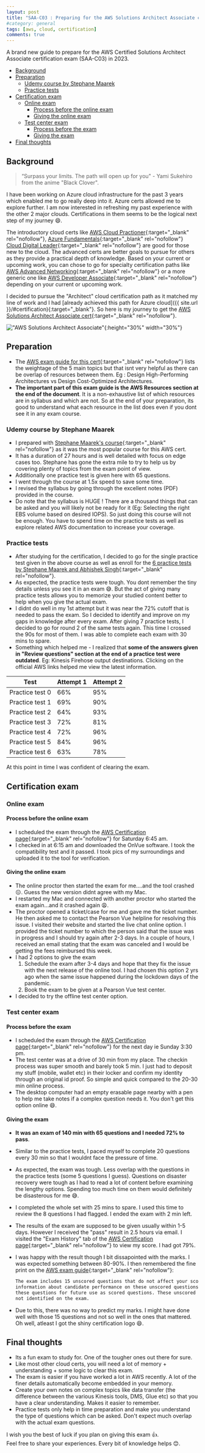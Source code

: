 ```yaml
---
layout: post
title: "SAA-C03 : Preparing for the AWS Solutions Architect Associate certification"
#category: general
tags: [aws, cloud, certification]
comments: true
---
```


A brand new guide to prepare for the AWS Certified Solutions Architect Associate certification exam (SAA-C03) in 2023.

<!-- TOC -->

- [Background](#background)
- [Preparation](#preparation)
  - [Udemy course by Stephane Maarek](#udemy-course-by-stephane-maarek)
  - [Practice tests](#practice-tests)
- [Certification exam](#certification-exam)
  - [Online exam](#online-exam)
    - [Process before the online exam](#process-before-the-online-exam)
    - [Giving the online exam](#giving-the-online-exam)
  - [Test center exam](#test-center-exam)
    - [Process before the exam](#process-before-the-exam)
    - [Giving the exam](#giving-the-exam)
- [Final thoughts](#final-thoughts)

<!-- /TOC -->

## Background

> “Surpass your limits. The path will open up for you" - Yami Sukehiro from the anime "Black Clover".

I have been working on Azure cloud infrastructure for the past 3 years which enabled me to go really deep into it. Azure certs allowed me to explore further. I am now interested in refreshing my past experience with the other 2 major clouds. Certifications in them seems to be the logical next step of my journey :smile:.

The introductory cloud certs like [AWS Cloud Practioner](https://aws.amazon.com/certification/certified-cloud-practitioner/){:target="\_blank" rel="nofollow"}, [Azure Fundamentals](https://learn.microsoft.com/en-us/certifications/azure-fundamentals/){:target="\_blank" rel="nofollow"} [Cloud Digital Leader](https://cloud.google.com/certification/cloud-digital-leader){:target="\_blank" rel="nofollow"} are good for those new to the cloud. The advanced certs are better goals to pursue for others as they provide a practical depth of knowledge. Based on your current or upcoming work, you can chose to go for specialty certification paths like [AWS Advanced Networking](https://aws.amazon.com/certification/certified-advanced-networking-specialty/){:target="\_blank" rel="nofollow"} or a more generic one like [AWS Developer Associate](https://aws.amazon.com/certification/certified-developer-associate/){:target="\_blank" rel="nofollow"} depending on your current or upcoming work.

I decided to pursue the "Architect" cloud certification path as it matched my line of work and I had [already achieved this path for Azure cloud]({{ site.url }}/#certification){:target="\_blank"}. So here is my journey to get the [AWS Solutions Architect Associate cert](https://aws.amazon.com/certification/certified-solutions-architect-associate/){:target="\_blank" rel="nofollow"}.

!["AWS Solutions Architect Associate"](/assets/images/certifications/aws-aschitect-associate.png "AWS Solutions Architect Associate"){:height="30%" width="30%"}

## Preparation

- The [AWS exam guide for this cert](https://d1.awsstatic.com/training-and-certification/docs-sa-assoc/AWS-Certified-Solutions-Architect-Associate_Exam-Guide.pdf){:target="\_blank" rel="nofollow"} lists the weightage of the 5 main topics but that isnt very helpful as there can be overlap of resources between them. Eg : Design High-Performing Architectures vs Design Cost-Optimized Architectures.
- **The important part of this exam guide is the AWS Resources section at the end of the document**. It is a non-exhaustive list of which resources are in syllabus and which are not. So at the end of your preparation, its good to understand what each resource in the list does even if you dont see it in any exam course.

### Udemy course by Stephane Maarek

- I prepared with [Stephane Maarek's course](https://mckinsey.udemy.com/course/aws-certified-solutions-architect-associate-saa-c03/){:target="\_blank" rel="nofollow"} as it was the most popular course for this AWS cert.
- It has a duration of 27 hours and is well detailed with focus on edge cases too. Stephane has gone the extra mile to try to help us by covering plenty of topics from the exam point of view.
- Additionally one practice test is given here with 65 questions.
- I went through the course at 1.5x speed to save some time.
- I revised the syllabus by going through the excellent notes (PDF) provided in the course.
- Do note that the syllabus is HUGE ! There are a thousand things that can be asked and you will likely not be ready for it (Eg: Selecting the right EBS volume based on desired IOPS). So just doing this course will not be enough. You have to spend time on the practice tests as well as explore related AWS documentation to increase your coverage.

### Practice tests

- After studying for the certification, I decided to go for the single practice test given in the above course as well as enroll for the [6 practice tests by Stephane Maarek and Abhishek Singh](https://mckinsey.udemy.com/course/practice-exams-aws-certified-solutions-architect-associate/){:target="\_blank" rel="nofollow"}.
- As expected, the practice tests were tough. You dont remember the tiny details unless you see it in an exam :sweat_smile:. But the act of giving many practice tests allows you to memorize your studied content better to help when you give the actual exam.
- I didnt do well in my 1st attempt but it was near the 72% cutoff that is needed to pass the exam. So I decided to identify and improve on my gaps in knowledge after every exam. After giving 7 practice tests, I decided to go for round 2 of the same tests again. This time I crossed the 90s for most of them. I was able to complete each exam with 30 mins to spare.
- Something which helped me - I realized that **some of the answers given in "Review questions" section at the end of a practice test were outdated**. Eg: Kinesis Firehose output destinations. Clicking on the official AWS links helped me view the latest information.

| Test            | Attempt 1 | Attempt 2 |
| --------------- | --------- | --------- |
| Practice test 0 | 66%       | 95%       |
| Practice test 1 | 69%       | 90%       |
| Practice test 2 | 64%       | 93%       |
| Practice test 3 | 72%       | 81%       |
| Practice test 4 | 72%       | 96%       |
| Practice test 5 | 84%       | 96%       |
| Practice test 6 | 63%       | 78%       |

At this point in time I was confident of clearing the exam.

## Certification exam

### Online exam

#### Process before the online exam

- I scheduled the exam through the [AWS Certification page](https://www.aws.training/certification){:target="\_blank" rel="nofollow"} for Saturday 6:45 am.
- I checked in at 6:15 am and downloaded the OnVue software. I took the compatibility test and it passed. I took pics of my surroundings and uploaded it to the tool for verification.

#### Giving the online exam

- The online proctor then started the exam for me....and the tool crashed 😖. Guess the new version didnt agree with my Mac.
- I restarted my Mac and connected with another proctor who started the exam again...and it crashed again 😩.
- The proctor opened a ticket/case for me and gave me the ticket number. He then asked me to contact the Pearson Vue helpline for resolving this issue. I visited their website and started the live chat online option. I provided the ticket number to which the person said that the issue was in progress and I should try again after 2-3 days. In a couple of hours, I received an email stating that the exam was canceled and I would be getting the fees reimbursed this week.
- I had 2 options to give the exam
  1. Schedule the exam after 3-4 days and hope that they fix the issue with the next release of the online tool. I had chosen this option 2 yrs ago when the same issue happened during the lockdown days of the pandemic.
  2. Book the exam to be given at a Pearson Vue test center.
- I decided to try the offline test center option.

### Test center exam

#### Process before the exam

- I scheduled the exam through the [AWS Certification page](https://www.aws.training/certification){:target="\_blank" rel="nofollow"} for the next day ie Sunday 3:30 pm.
- The test center was at a drive of 30 min from my place. The checkin process was super smooth and barely took 5 min. I just had to deposit my stuff (mobile, wallet etc) in their locker and confirm my identity through an original id proof. So simple and quick compared to the 20-30 min online process.
- The desktop computer had an empty erasable page nearby with a pen to help me take notes if a complex question needs it. You don't get this option online :smile:.

#### Giving the exam

- **It was an exam of 140 min with 65 questions and I needed 72% to pass**.
- Similar to the practice tests, I paced myself to complete 20 questions every 30 min so that I wouldnt face the pressure of time.
- As expected, the exam was tough. Less overlap with the questions in the practice tests (some 5 questions I guess). Questions on disaster recovery were tough as I had to read a lot of content before examining the lengthy options. Spending too much time on them would definitely be disasterous for me 😅.
- I completed the whole set with 25 mins to spare. I used this time to review the 8 questions I had flagged. I ended the exam with 2 min left.
- The results of the exam are supposed to be given usually within 1-5 days. However I received the "pass" result in 2.5 hours via email. I visited the "Exam History" tab of the [AWS Certification page](https://www.aws.training/certification){:target="\_blank" rel="nofollow"} to view my score. I had got 79%.
- I was happy with the result though I bit dissapointed with the marks. I was expected something between 80-90%. I then remembered the fine print on the [AWS exam guide](https://d1.awsstatic.com/training-and-certification/docs-sa-assoc/AWS-Certified-Solutions-Architect-Associate_Exam-Guide.pdf){:target="\_blank" rel="nofollow"}:

  ```markdown
  The exam includes 15 unscored questions that do not affect your score. AWS collects
  information about candidate performance on these unscored questions to evaluate
  these questions for future use as scored questions. These unscored questions are
  not identified on the exam.
  ```

- Due to this, there was no way to predict my marks. I might have done well with those 15 questions and not so well in the ones that mattered. Oh well, atleast I got the shiny certification logo :smile:.

## Final thoughts

- Its a fun exam to study for. One of the tougher ones out there for sure.
- Like most other cloud certs, you will need a lot of memory + understanding + some logic to clear this exam.
- The exam is easier if you have worked a lot in AWS recently. A lot of the finer details automatically become embedded in your memory.
- Create your own notes on complex topics like data transfer (the difference between the various Kinesis tools, DMS, Glue etc) so that you have a clear understanding. Makes it easier to remember.
- Practice tests only help in time preparation and make you understand the type of questions which can be asked. Don't expect much overlap with the actual exam questions.

I wish you the best of luck if you plan on giving this exam :thumbsup:.
<br/>Feel free to share your experiences. Every bit of knowledge helps :blush:.
